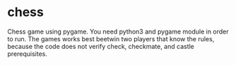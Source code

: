 # chess
Chess game using pygame.
You need python3 and pygame module in order to run.
The games works best beetwin two players that know the rules, because the code does not verify check, checkmate, and castle prerequisites.